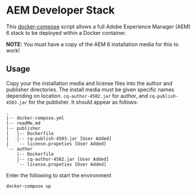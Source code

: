 # AEM Developer Stack

This [docker-compose](https://docs.docker.com/compose/) script allows a full Adobe Experience Manager (AEM)
6 stack to be deployed within a Docker container.

**NOTE:** You must have a copy of the AEM 6 installation media for this to work!

## Usage
Copy your the installation media and license files into the author and publisher directories.
The install media must be given specific names depending on location. `cq-author-4502.jar` for author, and `cq-publish-4503.jar` for the publisher. It should appear as follows:

```
.
|-- docker-compose.yml
|-- readMe.md
|-- publisher
|   |-- Dockerfile
|   |-- cq-publish-4503.jar [User Added]
|   `-- license.propeties [User Added]
`-- author
    |-- Dockerfile
    |-- cq-author-4502.jar [User Added]
    `-- license.propeties [User Added]
```

Enter the following to start the environment
```bash
docker-compose up
```
